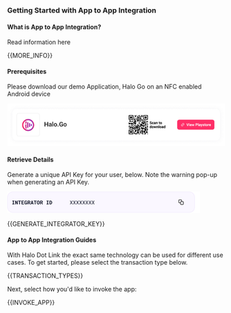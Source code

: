 ### Getting Started with App to App Integration

#### What is App to App Integration?

Read information here

{{MORE_INFO}}

#### Prerequisites

Please download our demo Application, Halo Go on an NFC enabled Android device

<img src="halo.go.png"/>

#### Retrieve Details

Generate a unique API Key for your user, below. Note the warning pop-up when generating an API Key.

<img src="integratorID.png"/>

{{GENERATE_INTEGRATOR_KEY}}
 

#### App to App Integration Guides

With Halo Dot Link the exact same technology can be used for different use cases. To get started, please select the transaction type below.

{{TRANSACTION_TYPES}}

Next, select how you'd like to invoke the app:

{{INVOKE_APP}}